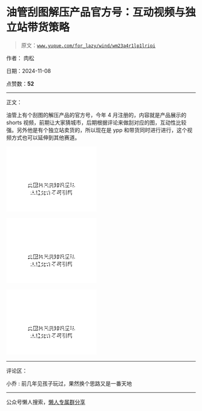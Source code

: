 # 油管刮图解压产品官方号：互动视频与独立站带货策略

> 原文：[`www.yuque.com/for_lazy/wind/wm23a4r1lp1lripi`](https://www.yuque.com/for_lazy/wind/wm23a4r1lp1lripi)

作者： 肉松

日期：2024-11-08

点赞数：**52**

* * *

正文：

油管上有个刮图的解压产品的官方号，今年 4 月注册的，内容就是产品展示的 shorts
视频，前期让大家猜城市，后期根据评论来做刮对应的图，互动性比较强。另外他是有个独立站卖货的，所以现在是 ypp 和带货同时进行进行，这个视频方式也可以延伸到其他赛道。

![](img/66262b893bc1712e6cc67aff907f2ede.png "None")

![](img/6a6b37f8c59d844376366e3b1d47b2dc.png "None")

![](img/c14de1f57d85f63af825bad2378a5dda.png "None")

* * *

评论区：

小乔 : 前几年见孩子玩过，果然换个思路又是一番天地

* * *

公众号懒人搜索，[懒人专属群分享](https://lazybook.fun/#/blog/group)